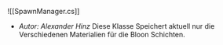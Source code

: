 ![[SpawnManager.cs]]
- *Autor: Alexander Hinz*
Diese Klasse Speichert aktuell nur die Verschiedenen Materialien für die Bloon Schichten.
